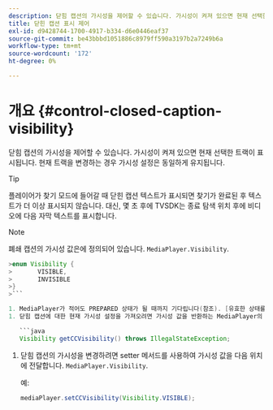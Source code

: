 ```yaml
---
description: 닫힘 캡션의 가시성을 제어할 수 있습니다. 가시성이 켜져 있으면 현재 선택한 트랙이 표시됩니다. 현재 트랙을 변경하는 경우 가시성 설정은 동일하게 유지됩니다.
title: 닫힌 캡션 표시 제어
exl-id: d9428744-1700-4917-b334-d6e0446eaf37
source-git-commit: be43bbbd1051886c8979ff590a3197b2a7249b6a
workflow-type: tm+mt
source-wordcount: '172'
ht-degree: 0%

---
```


# 개요 {#control-closed-caption-visibility}

닫힘 캡션의 가시성을 제어할 수 있습니다. 가시성이 켜져 있으면 현재 선택한 트랙이 표시됩니다. 현재 트랙을 변경하는 경우 가시성 설정은 동일하게 유지됩니다.

>[!TIP]
>
>플레이어가 찾기 모드에 들어갈 때 닫힌 캡션 텍스트가 표시되면 찾기가 완료된 후 텍스트가 더 이상 표시되지 않습니다. 대신, 몇 초 후에 TVSDK는 종료 탐색 위치 후에 비디오에 다음 자막 텍스트를 표시합니다.

>[!NOTE]
>
>폐쇄 캡션의 가시성 값은에 정의되어 있습니다. `MediaPlayer.Visibility`.
>
>
```java
>enum Visibility { 
>       VISIBLE,  
>       INVISIBLE 
>}
>```

1. MediaPlayer가 적어도 PREPARED 상태가 될 때까지 기다립니다(참조). [유효한 상태를 기다립니다.](../../../tvsdk-1.4-for-android/ui-configure/android-1.4-ui-state-prepared-wait-for.md)).
1. 닫힘 캡션에 대한 현재 가시성 설정을 가져오려면 가시성 값을 반환하는 MediaPlayer의 getter 메서드를 사용합니다.

   ```java
   Visibility getCCVisibility() throws IllegalStateException;
   ```

1. 닫힘 캡션의 가시성을 변경하려면 setter 메서드를 사용하여 가시성 값을 다음 위치에 전달합니다. `MediaPlayer.Visibility`.

   예:

   ```java
   mediaPlayer.setCCVisibility(Visibility.VISIBLE);
   ```
